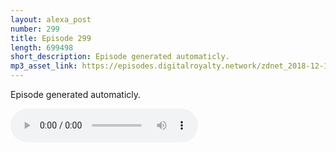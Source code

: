 ```yaml
---
layout: alexa_post
number: 299
title: Episode 299
length: 699498
short_description: Episode generated automaticly.
mp3_asset_link: https://episodes.digitalroyalty.network/zdnet_2018-12-10_01-00-04.mp3
---
```


Episode generated automaticly.

<audio controls>
    <source src="{{ page.mp3_asset_link }}" type="audio/mpeg">
</audio>